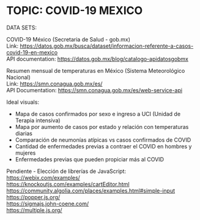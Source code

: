 # TOPIC: COVID-19 MEXICO

<p align=”justify”>DATA SETS: 

COVID-19 México (Secretaria de Salud - gob.mx) <br>
 Link: https://datos.gob.mx/busca/dataset/informacion-referente-a-casos-covid-19-en-mexico <br>
 API documentation: https://datos.gob.mx/blog/catalogo-apidatosgobmx
 
Resumen mensual de temperaturas en México (Sistema Meteorológico Nacional) <br>
Link: https://smn.conagua.gob.mx/es/ <br>
API Documentation: https://smn.conagua.gob.mx/es/web-service-api


 Ideal visuals:
 
- Mapa de casos confirmados por sexo e ingreso a UCI (Unidad de Terapia intensiva)
- Mapa por aumento de casos por estado y relación con temperaturas diarias
- Comparación de neumonías atípicas vs casos confirmados de COVID
- Cantidad de enfermedades previas a contraer el COVID en hombres y mujeres
- Enfermedades previas que pueden propiciar más al COVID


Pendiente -  Elección de librerías de JavaScript: <br>
https://webix.com/examples/ <br>
https://knockoutjs.com/examples/cartEditor.html <br>
https://community.algolia.com/places/examples.html#simple-input <br>
https://popper.js.org/ <br>
https://sigmajs.john-coene.com/ <br>
https://multiple.js.org/ <br>

